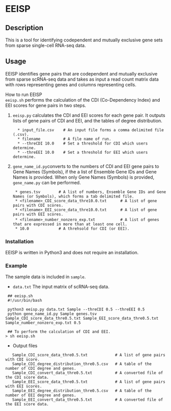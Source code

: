 # EEISP

## Description
This is a tool for identifying codependent and mutually exclusive gene sets from sparse single-cell 
RNA-seq data. 


## Usage
EEISP identifies gene pairs that are codependent and mutually exclusive from sparse 
scRNA-seq data and takes as input a read count matrix data with rows representing genes and 
columns representing cells.  

How to run EEISP  
`eeisp.sh` performs the calculation of the CDI (Co-Dependency Index) and EEI scores for gene pairs in two steps.  
   1.  `eeisp.py` calculates the CDI and EEI scores for each gene pair. It outputs lists of gene pairs of CDI and EEI, and the tables of degree distribution.    
       ```
         * input_file.csv    # An input file forms a comma delimited file (.csv).
         * filename          # A file name of run.
         * --threCDI 10.0    # Set a threshold for CDI which users determine.
         * --threEEI 10.0    # Set a threshold for EEI which users determine.
       ```  
   2.  `gene_name_id.py`converts to the numbers of CDI and EEI gene pairs to Gene Names (Symbols), if the a list of Ensemble Gene IDs 
        and Gene Names is provided. When only Gene Names (Symbols) is provided, `gene_name.py` can be performed.  
        ```
         * genes.tsv        # A list of numbers, Ensemble Gene IDs and Gene Names (or Symbols), which forms a tab delimited file. 
         * <filename>_CDI_score_data_thre10.0.txt      # A list of gene pairs with CDI scores.  
         * <filename>_EEI_score_data_thre10.0.txt      # A list of gene pairs with EEI scores. 
         * <filename>_number_nonzero_exp.txt      　　　# A list of genes that are expressed in more than at least one cell.
         * 10.0             # A threhsold for CDI (or EEI).
       ```
### Installation
EEISP is written in Python3 and does not require an installation.  


### Example
The sample data is included in `sample`. 
   * `data.txt` The input matrix of scRNA-seq data.
```
 ## eeisp.sh
 #!/usr/bin/bash

 python3 eeisp.py data.txt Sample --threCDI 0.5 --threEEI 0.5
 python gene_name_id.py Sample genes.tsv Sample_CDI_score_data_thre0.5.txt Sample_EEI_score_data_thre0.5.txt Sample_number_nonzero_exp.txt 0.5
```
```
 ## To perform the calculation of CDI and EEI. 
> sh eeisp.sh 
```
  * Output files  
```
   Sample_CDI_score_data_thre0.5.txt            # A list of gene pairs with CDI score.  
   Sample_CDI_degree_distribution_thre0.5.csv   # A table of the number of CDI degree and genes.  
   Sample_CDI_convert_data_thre0.5.txt          # A converted file of the CDI score data.  
   Sample_EEI_score_data_thre0.5.txt            # A list of gene pairs with EEI scores.  
   Sample_EEI_degree_distribution_thre0.5.csv   # A table of the number of EEI degree and genes.   
   Sample_EEI_convert_data_thre0.5.txt          # A converted file of the EEI score data.  
```
<!--###
Option
* eeisp.py
  * input_file.csv    # An input file forms a comma delimited file (.csv).
  * filename          # A file name of run.
  * --threCDI 10.0    # Set a threshold for CDI which users determine.
  * --threEEI 10.0    # Set a threshold for EEI which users determine.
 
* gene_name_id.py 
  * genes.tsv        # A list of numbers, Ensemble Gene IDs and Gene Names (or Symbols), which forms a tab delimited file. 
  * <filename>_CDI_score_data_thre10.0.txt      # A list of gene pairs with CDI scores.  
  * <filename>_EEI_score_data_thre10.0.txt      # A list of gene pairs with EEI scores. 
  * <filename>_number_nonzero_exp.txt      　　　# A list of genes that are expressed in more than at least one cell.
  * 10.0             # A threhsold for CDI (or EEI).

 ```--->
<!--### Reference)
[]([1] S. Mohammadi, J. D. Velderrain, M. Kellis and A. Grama, "DECODE-ing sparsity patterns in single-cell RNA-seq", bioRxiv, 2018.--->
